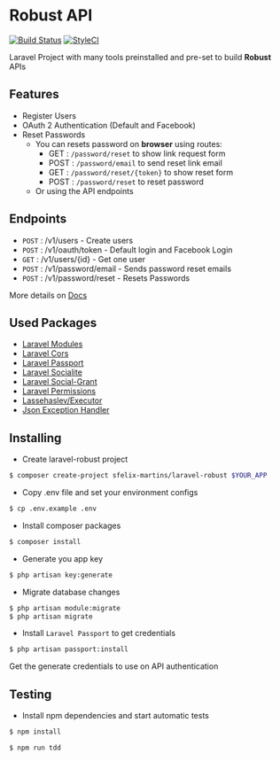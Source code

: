 # Robust API

<a href="https://travis-ci.org/sfelix-martins/laravel-robust"><img src="https://travis-ci.org/sfelix-martins/laravel-robust.svg" alt="Build Status"></a>
[![StyleCI](https://styleci.io/repos/102787816/shield)](https://styleci.io/repos/102787816)

Laravel Project with many tools preinstalled and pre-set to build **Robust** APIs

## Features

- Register Users
- OAuth 2 Authentication (Default and Facebook)
- Reset Passwords
    - You can resets password on **browser** using routes:
        - GET  : `/password/reset` to show link request form
        - POST : `/password/email` to send reset link email
        - GET  : `/password/reset/{token}` to show reset form
        - POST : `/password/reset` to reset password
    - Or using the API endpoints

## Endpoints

- `POST` : /v1/users          - Create users
- `POST` : /v1/oauth/token    - Default login and Facebook Login
- `GET`  : /v1/users/{id}     - Get one user
- `POST` : /v1/password/email - Sends password reset emails
- `POST` : /v1/password/reset - Resets Passwords

More details on [Docs](https://app.swaggerhub.com/apis/sfelix-martins/LaravelRobustAPI/1.0.0)

## Used Packages

- [Laravel Modules](https://github.com/nWidart/laravel-modules)
- [Laravel Cors](https://github.com/barryvdh/laravel-cors)
- [Laravel Passport](https://github.com/laravel/passport)
- [Laravel Socialite](https://github.com/laravel/socialite)
- [Laravel Social-Grant](https://github.com/adaojunior/passport-social-grant)
- [Laravel Permissions](https://github.com/spatie/laravel-permission)
- [Lassehaslev/Executor](https://github.com/LasseHaslev/executor)
- [Json Exception Handler](https://github.com/sfelix-martins/json-exception-handler)

## Installing

- Create laravel-robust project

```sh
$ composer create-project sfelix-martins/laravel-robust $YOUR_APP
```

- Copy .env file and set your environment configs

```sh
$ cp .env.example .env
```

- Install composer packages

```sh
$ composer install
```

- Generate you app key

```sh
$ php artisan key:generate
```

- Migrate database changes

```sh
$ php artisan module:migrate
$ php artisan migrate
```

- Install `Laravel Passport` to get credentials

```sh
$ php artisan passport:install
```

Get the generate credentials to use on API authentication

## Testing

- Install npm dependencies and start automatic tests

```sh
$ npm install

$ npm run tdd
```
